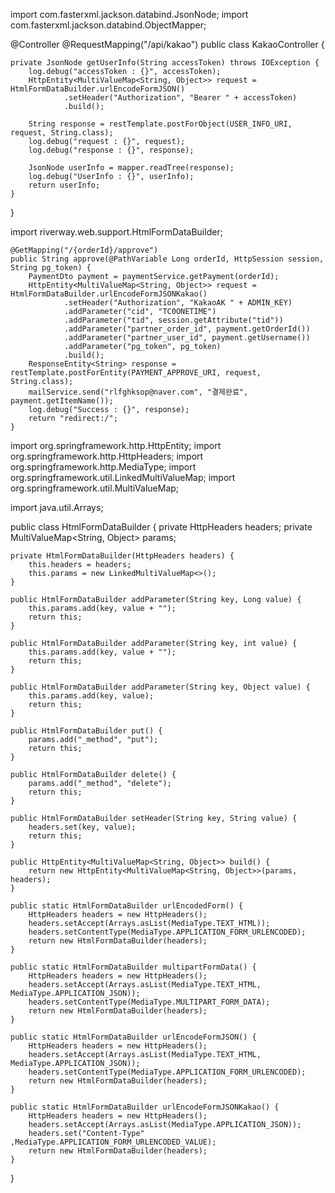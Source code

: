 
import com.fasterxml.jackson.databind.JsonNode;
import com.fasterxml.jackson.databind.ObjectMapper;


@Controller
@RequestMapping("/api/kakao")
public class KakaoController {

 

    private JsonNode getUserInfo(String accessToken) throws IOException {
        log.debug("accessToken : {}", accessToken);
        HttpEntity<MultiValueMap<String, Object>> request = HtmlFormDataBuilder.urlEncodeFormJSON()
                .setHeader("Authorization", "Bearer " + accessToken)
                .build();

        String response = restTemplate.postForObject(USER_INFO_URI, request, String.class);
        log.debug("request : {}", request);
        log.debug("response : {}", response);

        JsonNode userInfo = mapper.readTree(response);
        log.debug("UserInfo : {}", userInfo);
        return userInfo;
    }
}




import riverway.web.support.HtmlFormDataBuilder;

    @GetMapping("/{orderId}/approve")
    public String approve(@PathVariable Long orderId, HttpSession session, String pg_token) {
        PaymentDto payment = paymentService.getPayment(orderId);
        HttpEntity<MultiValueMap<String, Object>> request = HtmlFormDataBuilder.urlEncodeFormJSONKakao()
                .setHeader("Authorization", "KakaoAK " + ADMIN_KEY)
                .addParameter("cid", "TC0ONETIME")
                .addParameter("tid", session.getAttribute("tid"))
                .addParameter("partner_order_id", payment.getOrderId())
                .addParameter("partner_user_id", payment.getUsername())
                .addParameter("pg_token", pg_token)
                .build();
        ResponseEntity<String> response = restTemplate.postForEntity(PAYMENT_APPROVE_URI, request, String.class);
        mailService.send("rlfghksop@naver.com", "결제완료", payment.getItemName());
        log.debug("Success : {}", response);
        return "redirect:/";
    }



import org.springframework.http.HttpEntity;
import org.springframework.http.HttpHeaders;
import org.springframework.http.MediaType;
import org.springframework.util.LinkedMultiValueMap;
import org.springframework.util.MultiValueMap;

import java.util.Arrays;

public class HtmlFormDataBuilder {
    private HttpHeaders headers;
    private MultiValueMap<String, Object> params;

    private HtmlFormDataBuilder(HttpHeaders headers) {
        this.headers = headers;
        this.params = new LinkedMultiValueMap<>();
    }

    public HtmlFormDataBuilder addParameter(String key, Long value) {
        this.params.add(key, value + "");
        return this;
    }

    public HtmlFormDataBuilder addParameter(String key, int value) {
        this.params.add(key, value + "");
        return this;
    }

    public HtmlFormDataBuilder addParameter(String key, Object value) {
        this.params.add(key, value);
        return this;
    }

    public HtmlFormDataBuilder put() {
        params.add("_method", "put");
        return this;
    }

    public HtmlFormDataBuilder delete() {
        params.add("_method", "delete");
        return this;
    }

    public HtmlFormDataBuilder setHeader(String key, String value) {
        headers.set(key, value);
        return this;
    }

    public HttpEntity<MultiValueMap<String, Object>> build() {
        return new HttpEntity<MultiValueMap<String, Object>>(params, headers);
    }

    public static HtmlFormDataBuilder urlEncodedForm() {
        HttpHeaders headers = new HttpHeaders();
        headers.setAccept(Arrays.asList(MediaType.TEXT_HTML));
        headers.setContentType(MediaType.APPLICATION_FORM_URLENCODED);
        return new HtmlFormDataBuilder(headers);
    }

    public static HtmlFormDataBuilder multipartFormData() {
        HttpHeaders headers = new HttpHeaders();
        headers.setAccept(Arrays.asList(MediaType.TEXT_HTML, MediaType.APPLICATION_JSON));
        headers.setContentType(MediaType.MULTIPART_FORM_DATA);
        return new HtmlFormDataBuilder(headers);
    }

    public static HtmlFormDataBuilder urlEncodeFormJSON() {
        HttpHeaders headers = new HttpHeaders();
        headers.setAccept(Arrays.asList(MediaType.TEXT_HTML, MediaType.APPLICATION_JSON));
        headers.setContentType(MediaType.APPLICATION_FORM_URLENCODED);
        return new HtmlFormDataBuilder(headers);
    }

    public static HtmlFormDataBuilder urlEncodeFormJSONKakao() {
        HttpHeaders headers = new HttpHeaders();
        headers.setAccept(Arrays.asList(MediaType.APPLICATION_JSON));
        headers.set("Content-Type" ,MediaType.APPLICATION_FORM_URLENCODED_VALUE);
        return new HtmlFormDataBuilder(headers);
    }
}